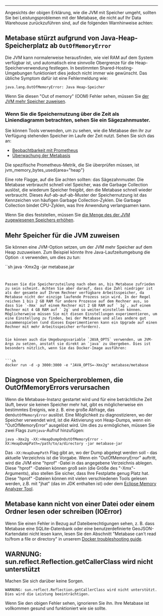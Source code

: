 ---


Angesichts der obigen Erklärung, wie die JVM mit Speicher umgeht, sollten Sie bei Leistungsproblemen mit der Metabase, die nicht auf Ihr Data Warehouse zurückzuführen sind, auf die folgenden Warnhinweise achten:


## Metabase stürzt aufgrund von Java-Heap-Speicherplatz ab `OutOfMemoryError`


Die JVM kann normalerweise herausfinden, wie viel RAM auf dem System verfügbar ist, und automatisch eine sinnvolle Obergrenze für die Heap-Speicherverwendung festlegen. In bestimmten Shared-Hosting-Umgebungen funktioniert dies jedoch nicht immer wie gewünscht. Das übliche Symptom dafür ist eine Fehlermeldung wie:


```
java.lang.OutOfMemoryError: Java Heap-Speicher
```


Wenn Sie diesen "Out of memory" (OOM) Fehler sehen, müssen Sie [der JVM mehr Speicher zuweisen](#allocating-more-memory-to-the-jvm).


### Wenn Sie die Speichernutzung über die Zeit als Liniendiagramm betrachten, sehen Sie ein Sägezahnmuster.


Sie können Tools verwenden, um zu sehen, wie die Metabase den ihr zur Verfügung stehenden Speicher im Laufe der Zeit nutzt. Sehen Sie sich das an:


- [Beobachtbarkeit mit Prometheus](../installation-und-betrieb/beobachtbarkeit-mit-prometheus.md)
- [Überwachung der Metabasis](../installation-und-betrieb/monitoring-metabase.md)


Die spezifische Prometheus-Metrik, die Sie überprüfen müssen, ist jvm_memory_bytes_used{area="heap"}


Eine rote Flagge, auf die Sie achten sollten: das Sägezahnmuster. Die Metabase verbraucht schnell viel Speicher, was die Garbage Collection auslöst, die wiederum Speicher freigibt, den die Metabase schnell wieder verbraucht. Dieses Auf-ab-auf-ab-Muster der Speichernutzung ist das Kennzeichen von häufigen Garbage Collection-Zyklen. Die Garbage Collection bindet CPU-Zyklen, was Ihre Anwendung verlangsamen kann.


Wenn Sie dies feststellen, müssen Sie [die Menge des der JVM zugewiesenen Speichers erhöhen](#allocating-more-memory-to-the-jvm).


## Mehr Speicher für die JVM zuweisen


Sie können eine JVM-Option setzen, um der JVM mehr Speicher auf dem Heap zuzuweisen. Zum Beispiel könnte Ihre Java-Laufzeitumgebung die Option `-X` verwenden, um dies zu tun:


``sh
java -Xmx2g -jar metabase.jar
```


Passen Sie die Speicherzuteilung nach oben an, bis Metabase zufrieden zu sein scheint. Achten Sie aber darauf, dass die Zahl niedriger ist als der gesamte auf Ihrem Rechner verfügbare Arbeitsspeicher, da Metabase nicht der einzige laufende Prozess sein wird. In der Regel reichen 1 bis 2 GB RAM für andere Prozesse auf dem Rechner aus, so dass Sie `-Xmx` auf einem Rechner mit 2 GB RAM auf ` 1g`, auf einem Rechner mit 4 GB RAM auf ` 2g` und so weiter einstellen können. Möglicherweise müssen Sie mit diesen Einstellungen experimentieren, um eine Einstellung zu finden, bei der Metabase und alles andere gut zusammenspielen (und dieses Experimentieren kann ein Upgrade auf einen Rechner mit mehr Arbeitsspeicher erfordern).


Sie können auch die Umgebungsvariable `JAVA_OPTS` verwenden, um JVM-Args zu setzen, anstatt sie direkt an `java` zu übergeben. Dies ist besonders nützlich, wenn Sie das Docker-Image ausführen:


```sh
docker run -d -p 3000:3000 -e "JAVA_OPTS=-Xmx2g" metabase/metabase
```


## Diagnose von Speicherproblemen, die OutOfMemoryErrors verursachen


Wenn die Metabase-Instanz gestartet wird und für eine beträchtliche Zeit läuft, bevor sie keinen Speicher mehr hat, gibt es möglicherweise ein bestimmtes Ereignis, wie z. B. eine große Abfrage, das den`OutOfMemoryError` auslöst. Eine Möglichkeit zu diagnostizieren, wo der Speicher verwendet wird, ist die Aktivierung von Heap-Dumps, wenn ein "OutOfMemoryError" ausgelöst wird. Um dies zu ermöglichen, müssen Sie zwei Flags zum`java`-Aufruf hinzufügen:


```
java -Xmx2g -XX:+HeapDumpOnOutOfMemoryError -XX:HeapDumpPath=/path/to/a/directory -jar metabase-jar
```


Das `-XX:HeapDumpPath` Flag gibt an, wo der Dump abgelegt werden soll - das aktuelle Verzeichnis ist die Vorgabe. Wenn ein "OutOfMemoryError" auftritt, wird die JVM eine "hprof" -Datei in das angegebene Verzeichnis ablegen. Diese "hprof" -Dateien können groß sein (die Größe des "-Xmx"- Arguments), also stellen Sie sicher, dass Ihre Festplatte genug Platz hat. Diese "hprof" -Dateien können mit vielen verschiedenen Tools gelesen werden, z.B. mit "jhat" (das im JDK enthalten ist) oder dem [Eclipse Memory Analyzer Tool][eclipse-memory-analyzer].


## Metabase kann nicht von einer Datei oder einem Ordner lesen oder schreiben (IOError)


Wenn Sie einen Fehler in Bezug auf Dateiberechtigungen sehen, z. B. dass Metabase eine SQLite-Datenbank oder eine benutzerdefinierte GeoJSON-Kartendatei nicht lesen kann, lesen Sie den Abschnitt "Metabase can't read to/from a file or directory" in unserem [Docker troubleshooting guide](./docker.md).


## WARNUNG: sun.reflect.Reflection.getCallerClass wird nicht unterstützt


Machen Sie sich darüber keine Sorgen.


```
WARNUNG: sun.reflect.Reflection.getCallerClass wird nicht unterstützt. Dies wird die Leistung beeinträchtigen.
```


Wenn Sie den obigen Fehler sehen, ignorieren Sie ihn. Ihre Metabase ist vollkommen gesund und funktioniert wie sie sollte.


[eclipse-memory-analyzer]: https://www.eclipse.org/mat/

